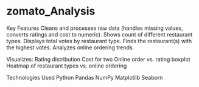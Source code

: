 # zomato_Analysis

Key Features
 Cleans and processes raw data (handles missing values, converts ratings and cost to numeric).
 Shows count of different restaurant types.
 Displays total votes by restaurant type.
 Finds the restaurant(s) with the highest votes.
 Analyzes online ordering trends.

Visualizes:
 Rating distribution
 Cost for two
 Online order vs. rating boxplot
 Heatmap of restaurant types vs. online ordering


Technologies Used
 Python 
 Pandas
 NumPy
 Matplotlib
 Seaborn




